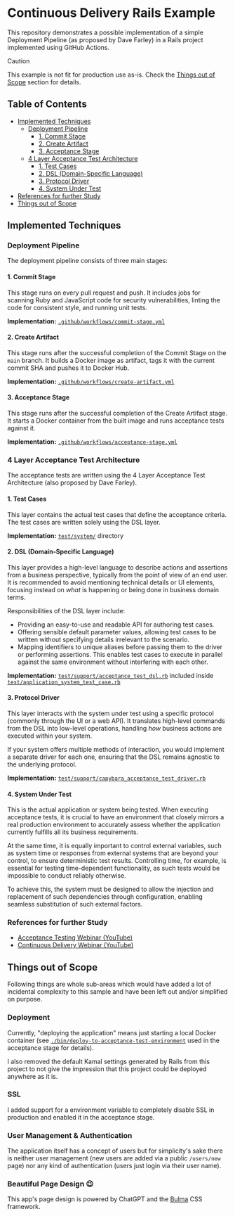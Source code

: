# Continuous Delivery Rails Example
This repository demonstrates a possible implementation of a simple Deployment
Pipeline (as proposed by Dave Farley) in a Rails project implemented using
GitHub Actions.

> [!CAUTION]
> This example is not fit for production use as-is.
> Check the [Things out of Scope](#things-out-of-scope) section for details.

## Table of Contents
- [Implemented Techniques](#implemented-techniques)
  - [Deployment Pipeline](#deployment-pipeline)
    - [1. Commit Stage](#1-commit-stage)
    - [2. Create Artifact](#2-create-artifact)
    - [3. Acceptance Stage](#3-acceptance-stage)
  - [4 Layer Acceptance Test Architecture](#4-layer-acceptance-test-architecture)
    - [1. Test Cases](#1-test-cases)
    - [2. DSL (Domain-Specific Language)](#2-dsl-domain-specific-language)
    - [3. Protocol Driver](#3-protocol-driver)
    - [4. System Under Test](#4-system-under-test)
- [References for further Study](#references-for-further-study)
- [Things out of Scope](#things-out-of-scope)

## Implemented Techniques
### Deployment Pipeline
The deployment pipeline consists of three main stages:

#### 1. Commit Stage
This stage runs on every pull request and push. It includes jobs for scanning
Ruby and JavaScript code for security vulnerabilities, linting the code for
consistent style, and running unit tests.

**Implementation:** [`.github/workflows/commit-stage.yml`](.github/workflows/commit-stage.yml)

#### 2. Create Artifact
This stage runs after the successful completion of the Commit Stage on the `main`
branch. It builds a Docker image as artifact, tags it with the current commit
SHA and pushes it to Docker Hub.

**Implementation:** [`.github/workflows/create-artifact.yml`](.github/workflows/create-artifact.yml)

#### 3. Acceptance Stage
This stage runs after the successful completion of the Create Artifact stage. It
starts a Docker container from the built image and runs acceptance tests against
it.

**Implementation:** [`.github/workflows/acceptance-stage.yml`](.github/workflows/acceptance-stage.yml)


### 4 Layer Acceptance Test Architecture
The acceptance tests are written using the 4 Layer Acceptance Test
Architecture (also proposed by Dave Farley).

#### 1. Test Cases
This layer contains the actual test cases that define the acceptance criteria.
The test cases are written solely using the DSL layer.

**Implementation:** [`test/system/`](test/system/) directory

#### 2. DSL (Domain-Specific Language)
This layer provides a high-level language to describe actions and assertions
from a business perspective, typically from the point of view of an end user.
It is recommended to avoid mentioning technical details or UI elements,
focusing instead on *what* is happening or being done in business domain terms.

Responsibilities of the DSL layer include:
- Providing an easy-to-use and readable API for authoring test cases.
- Offering sensible default parameter values, allowing test cases to be written
  without specifying details irrelevant to the scenario.
- Mapping identifiers to unique aliases before passing them to the driver or
  performing assertions. This enables test cases to execute in parallel
  against the same environment without interfering with each other.

**Implementation:** [`test/support/acceptance_test_dsl.rb`](test/support/acceptance_test_dsl.rb) included inside [`test/application_system_test_case.rb`](test/application_system_test_case.rb)

#### 3. Protocol Driver
This layer interacts with the system under test using a specific protocol
(commonly through the UI or a web API). It translates high-level commands from
the DSL into low-level operations, handling *how* business actions are executed
within your system.

If your system offers multiple methods of interaction, you would implement a
separate driver for each one, ensuring that the DSL remains agnostic to the
underlying protocol.

**Implementation:** [`test/support/capybara_acceptance_test_driver.rb`](test/support/capybara_acceptance_test_driver.rb)

#### 4. System Under Test
This is the actual application or system being tested. When executing
acceptance tests, it is crucial to have an environment that closely mirrors a
real production environment to accurately assess whether the application
currently fulfills all its business requirements.

At the same time, it is equally important to control external variables, such
as system time or responses from external systems that are beyond your control,
to ensure deterministic test results. Controlling time, for example, is
essential for testing time-dependent functionality, as such tests would be
impossible to conduct reliably otherwise.

To achieve this, the system must be designed to allow the injection and
replacement of such dependencies through configuration, enabling seamless
substitution of such external factors.


### References for further Study
- [Acceptance Testing Webinar (YouTube)](https://www.youtube.com/watch?v=SuDIYk9GBpE)
- [Continuous Delivery Webinar (YouTube)](https://www.youtube.com/watch?v=ONnwToAH4bU)


## Things out of Scope
Following things are whole sub-areas which would have added a lot of incidental
complexity to this sample and have been left out and/or simplified on purpose.

### Deployment
Currently, "deploying the application" means just starting a local Docker
container (see
[`./bin/deploy-to-acceptance-test-environment`](bin/deploy-to-acceptance-test-environment)
used in the acceptance stage for details).

I also removed the default Kamal settings generated by Rails from this project
to not give the impression that this project could be deployed anywhere as it
is.

### SSL
I added support for a environment variable to completely disable SSL in
production and enabled it in the acceptance stage.

### User Management & Authentication
The application itself has a concept of users but for simplicity's sake there
is neither user management (new users are added via a public `/users/new` page)
nor any kind of authentication (users just login via their user name).

### Beautiful Page Design :wink:
This app's page design is powered by ChatGPT and the [Bulma](https://bulma.io/)
CSS framework.
